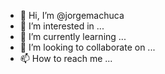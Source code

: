 - 👋 Hi, I’m @jorgemachuca
- 👀 I’m interested in ...
- 🌱 I’m currently learning ...
- 💞️ I’m looking to collaborate on ...
- 📫 How to reach me ...

<!---
jorgemachuca/jorgemachuca is a special ✨ repository because its `README.md` (this file) appears on your GitHub profile.
You can click the Preview link to take a look at your changes.
--->

